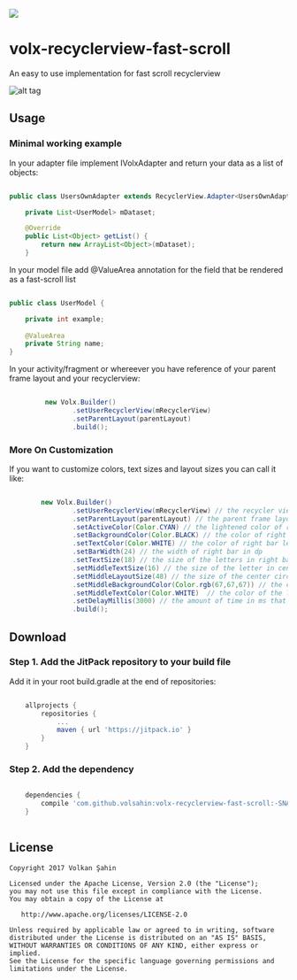 [![](https://jitpack.io/v/volsahin/volx-recyclerview-fast-scroll.svg)](https://jitpack.io/#volsahin/volx-recyclerview-fast-scroll)

# volx-recyclerview-fast-scroll
An easy to use implementation for fast scroll recyclerview


![alt tag](http://i.imgur.com/yQat7Nj.gif)
## Usage

### Minimal working example

In your adapter file implement IVolxAdapter and return your data as a list of objects:

```java

public class UsersOwnAdapter extends RecyclerView.Adapter<UsersOwnAdapter.ViewHolder> implements IVolxAdapter {

    private List<UserModel> mDataset;

    @Override
    public List<Object> getList() {
        return new ArrayList<Object>(mDataset);
    }

```
In your model file add @ValueArea annotation for the field that be rendered as a fast-scroll list

```java

public class UserModel {

    private int example;
    
    @ValueArea
    private String name;
}

```

In your activity/fragment or whereever you have reference of your  parent frame layout and your recyclerview:

```java

         new Volx.Builder()
                .setUserRecyclerView(mRecyclerView)
                .setParentLayout(parentLayout)
                .build();

```
    
### More On Customization

If you want to customize colors, text sizes and layout sizes you can call it like:

```java

        new Volx.Builder()
                .setUserRecyclerView(mRecyclerView) // the recycler view that needs fast scrolling
                .setParentLayout(parentLayout) // the parent frame layout
                .setActiveColor(Color.CYAN) // the lightened color of right bar
                .setBackgroundColor(Color.BLACK) // the color of right bar
                .setTextColor(Color.WHITE) // the color of right bar letters
                .setBarWidth(24) // the width of right bar in dp
                .setTextSize(18) // the size of the letters in right bar
                .setMiddleTextSize(16) // the size of the letter in center circle
                .setMiddleLayoutSize(48) // the size of the center circle in dp
                .setMiddleBackgroundColor(Color.rgb(67,67,67)) // the color of the center circle
                .setMiddleTextColor(Color.WHITE)  // the color of the letter in center circle
                .setDelayMillis(3000) // the amount of time in ms that closes right bar if there are no interaction
                .build();

```
## Download

### Step 1. Add the JitPack repository to your build file

Add it in your root build.gradle at the end of repositories:

```groovy

	allprojects {
		repositories {
			...
			maven { url 'https://jitpack.io' }
		}
	}
```

### Step 2. Add the dependency

```groovy

	dependencies {
		compile 'com.github.volsahin:volx-recyclerview-fast-scroll:-SNAPSHOT'
	}
  
```

## License

    Copyright 2017 Volkan Şahin

    Licensed under the Apache License, Version 2.0 (the "License");
    you may not use this file except in compliance with the License.
    You may obtain a copy of the License at

       http://www.apache.org/licenses/LICENSE-2.0

    Unless required by applicable law or agreed to in writing, software
    distributed under the License is distributed on an "AS IS" BASIS,
    WITHOUT WARRANTIES OR CONDITIONS OF ANY KIND, either express or implied.
    See the License for the specific language governing permissions and
    limitations under the License.



